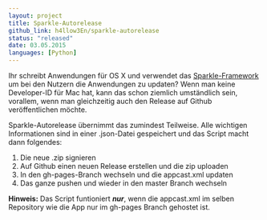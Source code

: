 ```yaml
---
layout: project
title: Sparkle-Autorelease
github_link: h4llow3En/sparkle-autorelease
status: "released"
date: 03.05.2015
languages: [Python]
---
```

Ihr schreibt Anwendungen für OS X und verwendet das [Sparkle-Framework](http://sparkle-project.org) um bei den Nutzern die Anwendungen zu updaten?
Wenn man keine Developer-ID für Mac hat, kann das schon ziemlich umständlich sein, vorallem, wenn man gleichzeitig auch den Release auf Github veröffentlichen möchte.

Sparkle-Autorelease übernimmt das zumindest Teilweise. Alle wichtigen Informationen sind in einer .json-Datei gespeichert und das Script macht dann folgendes:
1. Die neue .zip signieren
2. Auf Github einen neuen Release erstellen und die zip uploaden
3. In den gh-pages-Branch wechseln und die appcast.xml updaten
4. Das ganze pushen und wieder in den master Branch wechseln

__Hinweis:__ Das Script funtioniert __*nur*__, wenn die appcast.xml im selben Repository wie die App nur im gh-pages Branch gehostet ist.
